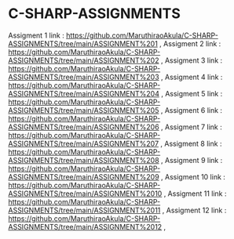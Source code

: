 # C-SHARP-ASSIGNMENTS
Assigment 1 link :  https://github.com/MaruthiraoAkula/C-SHARP-ASSIGNMENTS/tree/main/ASSIGNMENT%201 ,
Assigment 2 link :  https://github.com/MaruthiraoAkula/C-SHARP-ASSIGNMENTS/tree/main/ASSIGNMENT%202 ,
Assigment 3 link :  https://github.com/MaruthiraoAkula/C-SHARP-ASSIGNMENTS/tree/main/ASSIGNMENT%203 ,
Assigment 4 link :  https://github.com/MaruthiraoAkula/C-SHARP-ASSIGNMENTS/tree/main/ASSIGNMENT%204 ,
Assigment 5 link :  https://github.com/MaruthiraoAkula/C-SHARP-ASSIGNMENTS/tree/main/ASSIGNMENT%205 ,
Assigment 6 link :  https://github.com/MaruthiraoAkula/C-SHARP-ASSIGNMENTS/tree/main/ASSIGNMENT%206 ,
Assigment 7 link :  https://github.com/MaruthiraoAkula/C-SHARP-ASSIGNMENTS/tree/main/ASSIGNMENT%207 ,
Assigment 8 link :  https://github.com/MaruthiraoAkula/C-SHARP-ASSIGNMENTS/tree/main/ASSIGNMENT%208 ,
Assigment 9 link :  https://github.com/MaruthiraoAkula/C-SHARP-ASSIGNMENTS/tree/main/ASSIGNMENT%209 , 
Assigment 10 link : https://github.com/MaruthiraoAkula/C-SHARP-ASSIGNMENTS/tree/main/ASSIGNMENT%2010 ,
Assigment 11 link : https://github.com/MaruthiraoAkula/C-SHARP-ASSIGNMENTS/tree/main/ASSIGNMENT%2011 ,
Assigment 12 link : https://github.com/MaruthiraoAkula/C-SHARP-ASSIGNMENTS/tree/main/ASSIGNMENT%2012 ,
